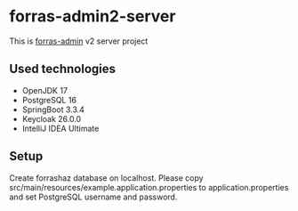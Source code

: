 # forras-admin2-server

This is [forras-admin](https://github.com/pzoli/forras-admin) v2 server project

## Used technologies

- OpenJDK 17
- PostgreSQL 16
- SpringBoot 3.3.4
- Keycloak 26.0.0
- IntelliJ IDEA Ultimate

## Setup

Create forrashaz database on localhost.
Please copy src/main/resources/example.application.properties to application.properties and set PostgreSQL username and password.
